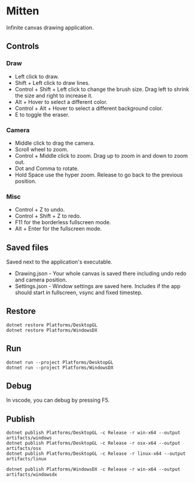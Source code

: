 # Mitten
Infinite canvas drawing application.

## Controls

### Draw

* Left click to draw.
* Shift + Left click to draw lines.
* Control + Shift + Left click to change the brush size. Drag left to shrink the size and right to increase it.
* Alt + Hover to select a different color.
* Control + Alt + Hover to select a different background color.
* E to toggle the eraser.

### Camera

* Middle click to drag the camera.
* Scroll wheel to zoom.
* Control + Middle click to zoom. Drag up to zoom in and down to zoom out.
* Dot and Comma to rotate.
* Hold Space use the hyper zoom. Release to go back to the previous position.

### Misc

* Control + Z to undo.
* Control + Shift + Z to redo.
* F11 for the borderless fullscreen mode.
* Alt + Enter for the fullscreen mode.

## Saved files

Saved next to the application's executable.

* Drawing.json - Your whole canvas is saved there including undo redo and camera position.
* Settings.json - Window settings are saved here. Includes if the app should start in fullscreen, vsync and fixed timestep.

## Restore

```
dotnet restore Platforms/DesktopGL
dotnet restore Platforms/WindowsDX
```

## Run

```
dotnet run --project Platforms/DesktopGL
dotnet run --project Platforms/WindowsDX
```

## Debug

In vscode, you can debug by pressing F5.

## Publish

```
dotnet publish Platforms/DesktopGL -c Release -r win-x64 --output artifacts/windows
dotnet publish Platforms/DesktopGL -c Release -r osx-x64 --output artifacts/osx
dotnet publish Platforms/DesktopGL -c Release -r linux-x64 --output artifacts/linux
```

```
dotnet publish Platforms/WindowsDX -c Release -r win-x64 --output artifacts/windowsdx
```
